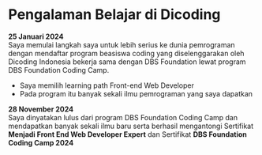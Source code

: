 # Pengalaman Belajar di Dicoding

**25 Januari 2024**  
Saya memulai langkah saya untuk lebih serius ke dunia pemrograman dengan mendaftar program beasiswa coding yang diselenggarakan oleh Dicoding Indonesia bekerja sama dengan DBS Foundation lewat program DBS Foundation Coding Camp.
* Saya memilih learning path Front-end Web Developer
* Pada program itu banyak sekali ilmu pemrograman yang saya dapatkan

**28 November 2024**  
Saya dinyatakan lulus dari program DBS Foundation Coding Camp dan mendapatkan banyak sekali ilmu baru serta berhasil mengantongi Sertifikat **Menjadi Front End Web Developer Expert** dan Sertifikat **DBS Foundation Coding Camp 2024**
